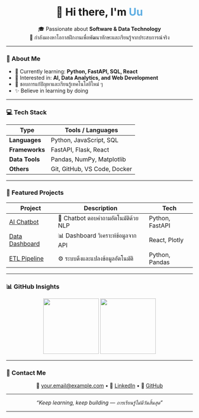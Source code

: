 <!-- 🌿 Minimal GitHub Profile README Template (Internship Version) -->

<h1 align="center">👋 Hi there, I'm <span style="color:#5DADE2;">Uu</span></h1>

<p align="center">
  🎓 Passionate about <b>Software & Data Technology</b> <br>
  🚀 กำลังมองหาโอกาสฝึกงานเพื่อพัฒนาทักษะและเรียนรู้จากประสบการณ์จริง
</p>

---

### 🧠 About Me
- 🌱 Currently learning: **Python, FastAPI, SQL, React**
- 💬 Interested in: **AI, Data Analytics, and Web Development**
- 🧩 ชอบการแก้ปัญหาและเรียนรู้เทคโนโลยีใหม่ ๆ
- ✨ Believe in learning by doing

---

### 💻 Tech Stack
| Type | Tools / Languages |
|------|--------------------|
| **Languages** | Python, JavaScript, SQL |
| **Frameworks** | FastAPI, Flask, React |
| **Data Tools** | Pandas, NumPy, Matplotlib |
| **Others** | Git, GitHub, VS Code, Docker |

---

### 🧩 Featured Projects
| Project | Description | Tech |
|----------|--------------|------|
| [AI Chatbot](https://github.com/uu248/ai-chatbot) | 🤖 Chatbot ตอบคำถามอัตโนมัติด้วย NLP | Python, FastAPI |
| [Data Dashboard](https://github.com/uu248/data-dashboard) | 📊 Dashboard วิเคราะห์ข้อมูลจาก API | React, Plotly |
| [ETL Pipeline](https://github.com/uu248/etl-pipeline) | ⚙️ ระบบดึงและแปลงข้อมูลอัตโนมัติ | Python, Pandas |

---

### 📊 GitHub Insights
<p align="center">
  <img src="https://github-readme-stats.vercel.app/api?username=uu248&show_icons=true&theme=graywhite&hide_border=true" height="150">
  <img src="https://github-readme-stats.vercel.app/api/top-langs/?username=uu248&layout=compact&theme=graywhite&hide_border=true" height="150">
</p>

---

### 💼 Contact Me
<p align="center">
  📧 <a href="mailto:your.email@example.com">your.email@example.com</a> •  
  💼 <a href="https://linkedin.com/in/yourprofile">LinkedIn</a> •  
  🐙 <a href="https://github.com/uu248">GitHub</a>
</p>

---

<p align="center">
  <i>“Keep learning, keep building — การเรียนรู้ไม่มีวันสิ้นสุด”</i>
</p>

---
